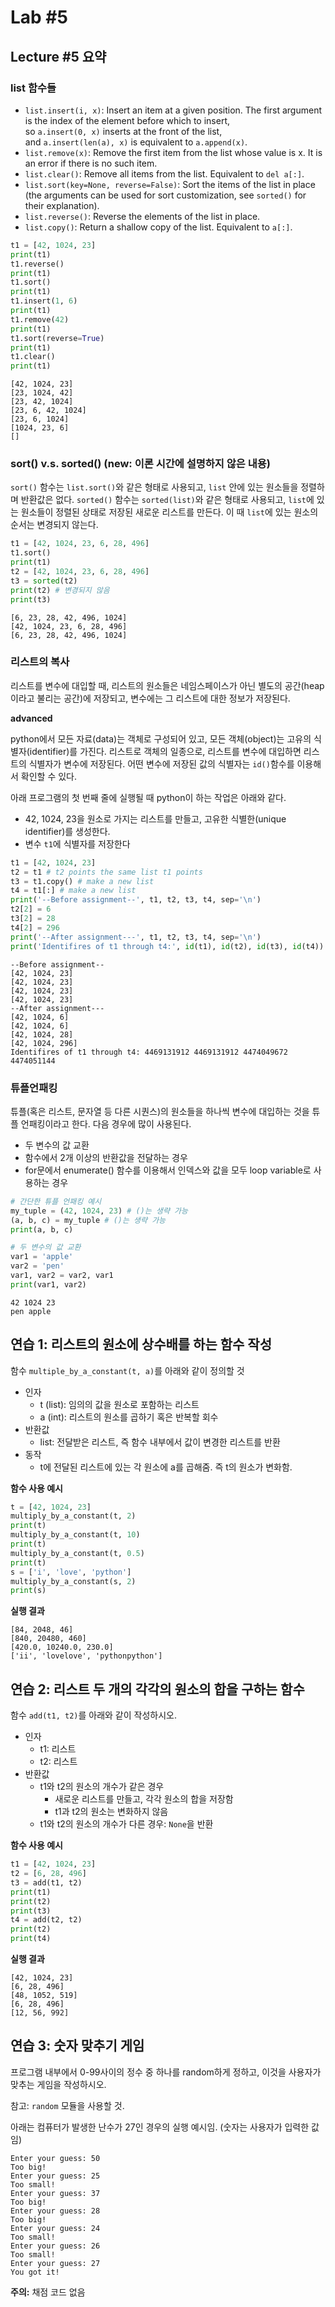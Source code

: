 
# Lab #5

## Lecture #5 요약

### list 함수들

- `list.insert(i, x)`: Insert an item at a given position. The first argument is the index of the element before which to insert, so `a.insert(0, x)` inserts at the front of the list, and `a.insert(len(a), x)` is equivalent to `a.append(x)`.
- `list.remove(x)`: Remove the first item from the list whose value is x. It is an error if there is no such item.
- `list.clear()`: Remove all items from the list. Equivalent to `del a[:]`.
- `list.sort(key=None, reverse=False)`: Sort the items of the list in place (the arguments can be used for sort customization, see `sorted()` for their explanation).
- `list.reverse()`: Reverse the elements of the list in place.
- `list.copy()`: Return a shallow copy of the list. Equivalent to `a[:]`.

```python
t1 = [42, 1024, 23]
print(t1)
t1.reverse()
print(t1)
t1.sort()
print(t1)
t1.insert(1, 6)
print(t1)
t1.remove(42)
print(t1)
t1.sort(reverse=True)
print(t1)
t1.clear()
print(t1)
```
```
[42, 1024, 23]
[23, 1024, 42]
[23, 42, 1024]
[23, 6, 42, 1024]
[23, 6, 1024]
[1024, 23, 6]
[]
```

### sort() v.s. sorted() (**new: 이론 시간에 설명하지 않은 내용**)

`sort()` 함수는 `list.sort()`와 같은 형태로 사용되고, `list` 안에 있는 원소들을 정렬하며 반환값은 없다.
`sorted()` 함수는 `sorted(list)`와 같은 형태로 사용되고, `list`에 있는 원소들이 정렬된 상태로 저장된 새로운 리스트를 만든다. 이 때 `list`에 있는 원소의 순서는 변경되지 않는다.


```python
t1 = [42, 1024, 23, 6, 28, 496]
t1.sort()
print(t1)
t2 = [42, 1024, 23, 6, 28, 496]
t3 = sorted(t2)
print(t2) # 변경되지 않음
print(t3)
```
```
[6, 23, 28, 42, 496, 1024]
[42, 1024, 23, 6, 28, 496]
[6, 23, 28, 42, 496, 1024]
```

### 리스트의 복사

리스트를 변수에 대입할 때, 리스트의 원소들은 네임스페이스가 아닌 별도의 공간(heap이라고 불리는 공간)에 저장되고, 변수에는 그 리스트에 대한 정보가 저장된다.

**advanced**

python에서 모든 자료(data)는 객체로 구성되어 있고, 모든 객체(object)는 고유의 식별자(identifier)를 가진다. 리스트로 객체의 일종으로, 리스트를 변수에 대입하면 리스트의 식별자가 변수에 저장된다. 어떤 변수에 저장된 값의 식별자는 `id()`함수를 이용해서 확인할 수 있다.

아래 프로그램의 첫 번째 줄에 실행될 때 python이 하는 작업은 아래와 같다.
- 42, 1024, 23을 원소로 가지는 리스트를 만들고, 고유한 식별한(unique identifier)를 생성한다.
- 변수 `t1`에 식별자를 저장한다


```python
t1 = [42, 1024, 23]
t2 = t1 # t2 points the same list t1 points
t3 = t1.copy() # make a new list
t4 = t1[:] # make a new list
print('--Before assignment--', t1, t2, t3, t4, sep='\n')
t2[2] = 6
t3[2] = 28
t4[2] = 296
print('--After assignment---', t1, t2, t3, t4, sep='\n')
print('Identifires of t1 through t4:', id(t1), id(t2), id(t3), id(t4))
```
```
--Before assignment--
[42, 1024, 23]
[42, 1024, 23]
[42, 1024, 23]
[42, 1024, 23]
--After assignment---
[42, 1024, 6]
[42, 1024, 6]
[42, 1024, 28]
[42, 1024, 296]
Identifires of t1 through t4: 4469131912 4469131912 4474049672 4474051144
```

### 튜플언패킹

튜플(혹은 리스트, 문자열 등 다른 시퀀스)의 원소들을 하나씩 변수에 대입하는 것을 튜플 언패킹이라고 한다. 다음 경우에 많이 사용된다.
- 두 변수의 값 교환
- 함수에서 2개 이상의 반환값을 전달하는 경우
- for문에서 enumerate() 함수를 이용해서 인덱스와 값을 모두 loop variable로 사용하는 경우


```python
# 간단한 튜플 언패킹 예시
my_tuple = (42, 1024, 23) # ()는 생략 가능
(a, b, c) = my_tuple # ()는 생략 가능
print(a, b, c)

# 두 변수의 값 교환
var1 = 'apple'
var2 = 'pen'
var1, var2 = var2, var1
print(var1, var2)
```
```
42 1024 23
pen apple
```

## 연습 1: 리스트의 원소에 상수배를 하는 함수 작성

함수 `multiple_by_a_constant(t, a)`를 아래와 같이 정의할 것

* 인자
  - t (list): 임의의 값을 원소로 포함하는 리스트
  - a (int): 리스트의 원소를 곱하기 혹은 반복할 회수
* 반환값
  - list: 전달받은 리스트, 즉 함수 내부에서 값이 변경한 리스트를 반환
* 동작
  - t에 전달된 리스트에 있는 각 원소에 a를 곱해줌. 즉 t의 원소가 변화함.

**함수 사용 예시**
```python
t = [42, 1024, 23]
multiply_by_a_constant(t, 2)
print(t)
multiply_by_a_constant(t, 10)
print(t)
multiply_by_a_constant(t, 0.5)
print(t)
s = ['i', 'love', 'python']
multiply_by_a_constant(s, 2)
print(s)
```

**실행 결과**
```
[84, 2048, 46]
[840, 20480, 460]
[420.0, 10240.0, 230.0]
['ii', 'lovelove', 'pythonpython']
```

## 연습 2: 리스트 두 개의 각각의 원소의 합을 구하는 함수

함수 `add(t1, t2)`를 아래와 같이 작성하시오.

* 인자
  - t1: 리스트
  - t2: 리스트
* 반환값
  - t1와 t2의 원소의 개수가 같은 경우
    - 새로운 리스트를 만들고, 각각 원소의 합을 저장함
    - t1과 t2의 원소는 변화하지 않음
  - t1와 t2의 원소의 개수가 다른 경우: `None`을 반환

**함수 사용 예시**
```python
t1 = [42, 1024, 23]
t2 = [6, 28, 496]
t3 = add(t1, t2)
print(t1)
print(t2)
print(t3)
t4 = add(t2, t2)
print(t2)
print(t4)
```

**실행 결과**
```
[42, 1024, 23]
[6, 28, 496]
[48, 1052, 519]
[6, 28, 496]
[12, 56, 992]
```

## 연습 3: 숫자 맞추기 게임

프로그램 내부에서 0-99사이의 정수 중 하나를 random하게 정하고, 이것을 사용자가 맞추는 게임을 작성하시오.

참고: `random` 모듈을 사용할 것.

아래는 컴퓨터가 발생한 난수가 27인 경우의 실행 예시임. (숫자는 사용자가 입력한 값임)
```
Enter your guess: 50
Too big!
Enter your guess: 25
Too small!
Enter your guess: 37
Too big!
Enter your guess: 28
Too big!
Enter your guess: 24
Too small!
Enter your guess: 26
Too small!
Enter your guess: 27
You got it!
```

**주의:** 채점 코드 없음
